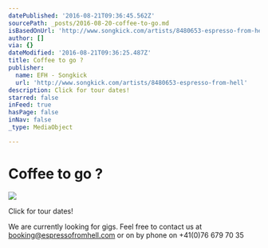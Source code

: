 ```yaml
---
datePublished: '2016-08-21T09:36:45.562Z'
sourcePath: _posts/2016-08-20-coffee-to-go.md
isBasedOnUrl: 'http://www.songkick.com/artists/8480653-espresso-from-hell'
author: []
via: {}
dateModified: '2016-08-21T09:36:25.487Z'
title: Coffee to go ?
publisher:
  name: EFH - Songkick
  url: 'http://www.songkick.com/artists/8480653-espresso-from-hell'
description: Click for tour dates!
starred: false
inFeed: true
hasPage: false
inNav: false
_type: MediaObject

---
```

# Coffee to go ?
![](https://the-grid-user-content.s3-us-west-2.amazonaws.com/31314be2-3355-4b3e-98f2-b7cfca89afc9.png)

Click for tour dates!

We are currently looking for gigs. Feel free to contact us at [booking@espressofromhell.com][0] or on by phone on +41(0)76 679 70 35

[0]: http://booking@espressofromhell.com/ "Booking email"